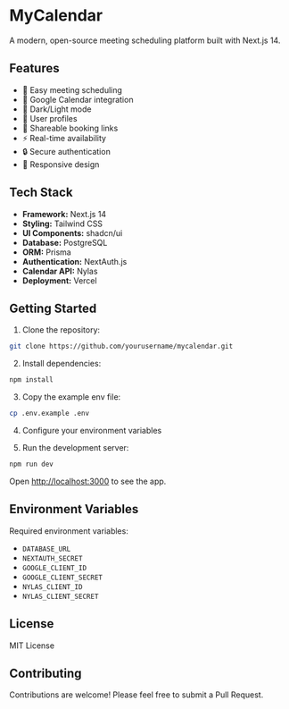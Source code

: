 # MyCalendar

A modern, open-source meeting scheduling platform built with Next.js 14.

## Features

- 📅 Easy meeting scheduling
- 🔄 Google Calendar integration
- 🎨 Dark/Light mode
- 👥 User profiles
- 🔗 Shareable booking links
- ⚡ Real-time availability
- 🔒 Secure authentication
- 📱 Responsive design

## Tech Stack

- **Framework:** Next.js 14
- **Styling:** Tailwind CSS
- **UI Components:** shadcn/ui
- **Database:** PostgreSQL
- **ORM:** Prisma
- **Authentication:** NextAuth.js
- **Calendar API:** Nylas
- **Deployment:** Vercel

## Getting Started

1. Clone the repository:
```bash
git clone https://github.com/yourusername/mycalendar.git
```

2. Install dependencies:
```bash
npm install
```

3. Copy the example env file:
```bash
cp .env.example .env
```

4. Configure your environment variables

5. Run the development server:
```bash
npm run dev
```

Open [http://localhost:3000](http://localhost:3000) to see the app.

## Environment Variables

Required environment variables:
- `DATABASE_URL`
- `NEXTAUTH_SECRET`
- `GOOGLE_CLIENT_ID`
- `GOOGLE_CLIENT_SECRET`
- `NYLAS_CLIENT_ID`
- `NYLAS_CLIENT_SECRET`

## License

MIT License

## Contributing

Contributions are welcome! Please feel free to submit a Pull Request.
